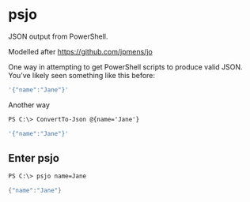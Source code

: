 # psjo

JSON output from PowerShell.

Modelled after https://github.com/jpmens/jo

One way in attempting to get PowerShell scripts to produce valid JSON. You’ve likely seen something like this before:

```powershell
'{"name":"Jane"}'
```

Another way

```ps
PS C:\> ConvertTo-Json @{name='Jane'}
```

```powershell
'{"name":"Jane"}'
```

## Enter psjo

```ps
PS C:\> psjo name=Jane
```

```powershell
{"name":"Jane"}
```